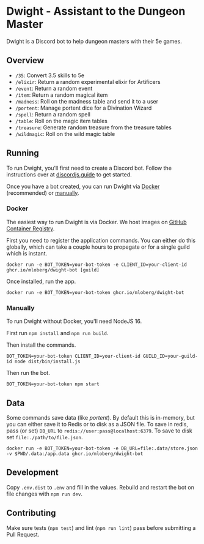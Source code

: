 # Dwight - Assistant to the Dungeon Master

Dwight is a Discord bot to help dungeon masters with their 5e games.

## Overview

* `/35`: Convert 3.5 skills to 5e
* `/elixir`: Return a random experimental elixir for Artificers
* `/event`: Return a random event
* `/item`: Return a random magical item
* `/madness`: Roll on the madness table and send it to a user
* `/portent`: Manage portent dice for a Divination Wizard
* `/spell`: Return a random spell
* `/table`: Roll on the magic item tables
* `/treasure`: Generate random treasure from the treasure tables
* `/wildmagic`: Roll on the wild magic table

## Running

To run Dwight, you'll first need to create a Discord bot. Follow the instructions
over at [discordjs.guide](https://discordjs.guide/preparations/setting-up-a-bot-application.html#creating-your-bot)
to get started.

Once you have a bot created, you can run Dwight via [Docker](#docker) (recommended)
or [manually](#manually).

### Docker

The easiest way to run Dwight is via Docker. We host images on
[GitHub Container Registry](https://github.com/users/mloberg/packages/container/package/dwight-bot).

First you need to register the application commands. You can either do this globally,
which can take a couple hours to propegate or for a single guild which is instant.

    docker run -e BOT_TOKEN=your-bot-token -e CLIENT_ID=your-client-id ghcr.io/mloberg/dwight-bot [guild]

Once installed, run the app.

    docker run -e BOT_TOKEN=your-bot-token ghcr.io/mloberg/dwight-bot

### Manually

To run Dwight without Docker, you'll need NodeJS 16.

First run `npm install` and `npm run build`.

Then install the commands.

    BOT_TOKEN=your-bot-token CLIENT_ID=your-client-id GUILD_ID=your-guild-id node dist/bin/install.js

Then run the bot.

    BOT_TOKEN=your-bot-token npm start

## Data

Some commands save data (like _portent_). By default this is in-memory, but you
can either save it to Redis or to disk as a JSON file. To save in redis, pass
(or set) `DB_URL` to `redis://user:pass@localhost:6379`. To save to disk set
`file:./path/to/file.json`.

    docker run -e BOT_TOKEN=your-bot-token -e DB_URL=file:.data/store.json -v $PWD/.data:/app.data ghcr.io/mloberg/dwight-bot

## Development

Copy `.env.dist` to `.env` and fill in the values. Rebuild and restart the bot
on file changes with `npm run dev`.

## Contributing

Make sure tests (`npm test`) and lint (`npm run lint`) pass before submitting a
Pull Request.
